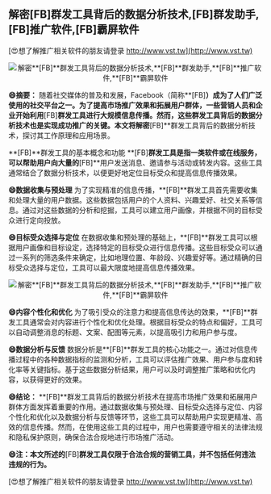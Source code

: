 ## **解密**[FB]**群发工具背后的数据分析技术,**[FB]**群发助手,**[FB]**推广软件,**[FB]**霸屏软件**

[😍想了解推广相关软件的朋友请登录 http://www.vst.tw](http://www.vst.tw)

 <center><img src="https://vst.tw/MP4/tuiguang/png/7.png" alt="解密**[FB]**群发工具背后的数据分析技术,**[FB]**群发助手,**[FB]**推广软件,**[FB]**霸屏软件"></center>

**😄摘要：**
随着社交媒体的普及和发展，Facebook（简称**[FB]**）成为了人们广泛使用的社交平台之一。为了提高市场推广效果和拓展用户群体，一些营销人员和企业开始利用**[FB]**群发工具进行大规模信息传播。然而，这些群发工具背后的数据分析技术也是实现成功推广的关键。本文将解密**[FB]**群发工具背后的数据分析技术，探讨其工作原理和应用场景。

**[FB]**群发工具的基本概念和功能
**[FB]**群发工具是指一类软件或在线服务，可以帮助用户向大量的**[FB]**用户发送消息、邀请参与活动或转发内容。这些工具通常结合了数据分析技术，以便更好地定位目标受众和提高信息传播效果。

**😄数据收集与预处理**
为了实现精准的信息传播，**[FB]**群发工具首先需要收集和处理大量的用户数据。这些数据包括用户的个人资料、兴趣爱好、社交关系等信息。通过对这些数据的分析和挖掘，工具可以建立用户画像，并根据不同的目标受众进行定向投放。

**😄目标受众选择与定位**
在数据收集和预处理的基础上，**[FB]**群发工具可以根据用户画像和目标设定，选择特定的目标受众进行信息传播。这些目标受众可以通过一系列的筛选条件来确定，比如地理位置、年龄段、兴趣爱好等。通过精确的目标受众选择与定位，工具可以最大限度地提高信息传播效果。

 <center><img src="https://vst.tw/MP4/tuiguang/png/5.png" alt="解密**[FB]**群发工具背后的数据分析技术,**[FB]**群发助手,**[FB]**推广软件,**[FB]**霸屏软件"></center>

**😄内容个性化和优化**
为了吸引受众的注意力和提高信息传达的效果，**[FB]**群发工具通常会对内容进行个性化和优化处理。根据目标受众的特点和偏好，工具可以自动调整消息的标题、文案、配图等元素，以提高吸引力和用户参与度。

**😄数据分析与反馈**
数据分析是**[FB]**群发工具的核心功能之一。通过对信息传播过程中的各种数据指标的监测和分析，工具可以评估推广效果、用户参与度和转化率等关键指标。基于这些数据分析结果，用户可以及时调整推广策略和优化内容，以获得更好的效果。

**😄结论：**
**[FB]**群发工具背后的数据分析技术在提高市场推广效果和拓展用户群体方面发挥着重要的作用。通过数据收集与预处理、目标受众选择与定位、内容个性化和优化以及数据分析与反馈等环节，这些工具可以帮助用户实现更精准、高效的信息传播。然而，在使用这些工具的过程中，用户也需要遵守相关的法律法规和隐私保护原则，确保合法合规地进行市场推广活动。

**😄注：本文所述的**[FB]**群发工具仅限于合法合规的营销工具，并不包括任何违法违规的行为。**

[😍想了解推广相关软件的朋友请登录 http://www.vst.tw](http://www.vst.tw)



